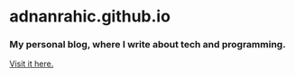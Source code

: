 # adnanrahic.github.io

### My personal blog, where I write about tech and programming.
[Visit it here.](https://adnanrahic.github.io/)
